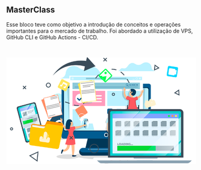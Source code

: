 ## MasterClass

Esse bloco teve como objetivo a introdução de conceitos e operações importantes para o mercado de trabalho. 
Foi abordado a utilização de VPS, GitHub CLI e GitHub Actions - CI/CD.

<br>

<p align="center">
  <img src="https://github.com/guilherme-ac-fernandes/trybe-exercicios/blob/main/03-back-end/bloco-32-masterclass-vps-ci-cd/development.png" alt="MasterClass"/>
</p>
